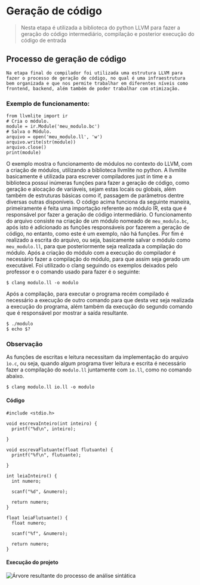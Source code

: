 # Geração de código

> Nesta etapa é utilizada a biblioteca do python LLVM para fazer a geração do código intermediário, compilação e posterior execução do código de entrada

## Processo de geração de código
```
Na etapa final do compilador foi utilizada uma estrutura LLVM para fazer o processo de geração de código, no qual é uma infraestrutura bem organizada e que nos permite trabalhar em diferentes níveis como frontend, backend, além também de poder trabalhar com otimização.
```

### Exemplo de funcionamento:
```
from llvmlite import ir
# Cria o módulo.
module = ir.Module('meu_modulo.bc')
# Salva o Módulo.
arquivo = open('meu_modulo.ll', 'w')
arquivo.write(str(module))
arquivo.close()
print(module)
```

O exemplo mostra o funcionamento de módulos no contexto do LLVM, com a criação de módulos, utilizando a biblioteca llvmlite no python.
A llvmlite basicamente é utilizada para escrever compiladores just in time e a biblioteca possuí inúmeras funções para fazer a geração de código, como geração e alocação de variáveis, sejam estas locais ou globais, além também de estruturas básicas como if, passagem de parâmetros dentre diversas outras disponíveis.
O código acima funciona da seguinte maneira, primeiramente é feita uma importação referente ao módulo IR, esta que é responsável por fazer a geração de código intermediário. O funcionamento do arquivo consiste na criação de um módulo nomeado de `meu_modulo.bc`, após isto é adicionado as funções responsáveis por fazerem a geração de código, no entanto, como este é um exemplo, não há funções. Por fim é realizado a escrita do arquivo, ou seja, basicamente salvar o módulo como `meu_modulo.ll`, para que posteriormente seja realizada a compilação do módulo.
Após a criação do módulo com a execução do compilador é necessário fazer a compilação do módulo, para que assim seja gerado um executável. Foi utilizado o clang seguindo os exemplos deixados pelo professor e o comando usado para fazer é o seguinte:

```
$ clang modulo.ll -o modulo
```

Após a compilação, para executar o programa recém compilado é necessário a execução de outro comando para que desta vez seja realizada a execução do programa, além também da execução do segundo comando que é responsável por mostrar a saída resultante.

```
$ ./modulo
$ echo $?
```

### Observação
As funções de escritas e leitura necessitam da implementação do arquivo `ìo.c`, ou seja, quando algum programa tiver leitura e escrita é necessário fazer a compilação do `modulo.ll` juntamente com `ìo.ll`, como no comando abaixo.

```
$ clang modulo.ll io.ll -o modulo
```

#### Código

```
#include <stdio.h>

void escrevaInteiro(int inteiro) {
  printf("%d\n", inteiro);
  
}

void escrevaFlutuante(float flutuante) {
  printf("%f\n", flutuante);

}

int leiaInteiro() {
  int numero;

  scanf("%d", &numero);

  return numero;
}

float leiaFlutuante() {
  float numero;

  scanf("%f", &numero);

  return numero;
}
```

#### Execução do projeto

![Árvore resultante do processo de análise sintática](images/arvoreComPoda.png)